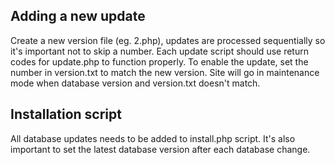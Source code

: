 Adding a new update
---------------------
Create a new version file (eg. 2.php), updates are processed sequentially so it's important not to skip a number.
Each update script should use return codes for update.php to function properly.
To enable the update, set the number in version.txt to match the new version. Site will go in maintenance mode when database version and version.txt doesn't match.

Installation script
---------------------
All database updates needs to be added to install.php script. It's also important to set the latest database version after each database change.